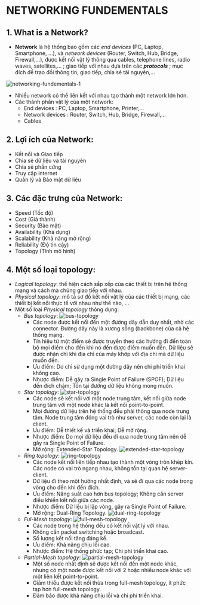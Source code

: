 # NETWORKING FUNDEMENTALS

## 1. What is a Network?
* **Network** là hệ thống bao gồm các *end devices* (PC, Laptop, Smartphone, ...), và *network devices*  (Router, Switch, Hub, Bridge, Firewall,...), được kết nối vật lý thông qua cables, telephone lines, radio waves, satellites,... ; giao tiếp với nhau dựa trên các ***protocols*** ; mục đích để trao đổi thông tin, giao tiếp, chia sẻ tài nguyên,...
 
 ![networking-fundementals-1](https://github.com/nhuhp/CCNA/blob/master/Networking-Fundementals/img/networking-fundementals-1.png)
 
 * Nhiều network có thể liên kết với nhau tạo thành một network lớn hơn.
 * Các thành phần vật lý của một network:
	- End devices : PC, Laptop, Smartphone, Printer,...
	- Network devices : Router, Switch, Hub, Bridge, Firewall,...
	- Cables
	
## 2. Lợi ích của Network:
* Kết nối và Giao tiếp
* Chia sẻ dữ liệu và tài nguyên
* Chia sẻ phần cứng
* Truy cập internet
* Quản lý và Bảo mật dữ liệu

## 3. Các đặc trưng của Network:
* Speed (Tốc độ)
* Cost (Giá thành)
* Security (Bảo mật)
* Availability (Khả dụng)
* Scalability (Khả năng mở rộng)
* Reliability (Độ tin cậy)
* Topology (Tính mô hình)

## 4. Một số loại topology:
* *Logical topology*: thể hiện cách sắp xếp của các thiết bị trên hệ thống mạng và cách mà chúng giao tiếp với nhau.
* *Physical topology*: mô tả sơ đồ kết nối vật lý của các thiết bị mạng, các thiết bị kết nối thực tế với nhau như thế nào, ...
* Một số loại *Physical topology* thông dụng:
	- *Bus topology*: 
		![bus-topology](https://github.com/nhuhp/CCNA/blob/master/Networking-Fundementals/img/bus-topology.png)
		+ Các node được kết nối đến một đường dây dẫn duy nhất, nhờ các connector. Đường dây này là xương sống (backbone) của cả hệ thống mạng.
		+ Tín hiệu từ một điểm sẽ được truyền theo các hướng đi đến toàn bộ mọi điểm cho đến khi nó đến được điểm muốn đến. Dữ liệu sẽ được nhận chỉ khi địa chỉ của máy khớp với địa chỉ mà dữ liệu muốn đến.
		+ Ưu điểm: Do chỉ sử dụng một đường dây nên chi phí triển khai không cao.
		+ Nhược điểm: Dễ gây ra Single Point of Failure (SPOF); Dữ liệu đến đích chậm; Tồn tại đường dữ liệu không mong muốn.
	- *Star topology*:
		![star-topology](https://github.com/nhuhp/CCNA/blob/master/Networking-Fundementals/img/star-topology.png)
		+ Các node sẽ kết nối với một node trung tâm, kết nối giữa node trung tâm với một node khác là kết nối point-to-point.
		+ Mọi đường dữ liệu trên hệ thống đều phải thông qua node trung tâm. Node trung tâm đóng vai trò như server, các node còn lại là client.
		+ Ưu điểm: Dễ thiết kế và triển khai; Dễ mở rộng.
		+ Nhược điểm: Do mọi dữ liệu đều đi qua node trung tâm nên dễ gây ra Single Point of Failure.
		+ Mở rộng: Extended-Star Topology.
		![extended-star-topology](https://github.com/nhuhp/CCNA/blob/master/Networking-Fundementals/img/extended-star-topology.png)
	- *Ring topology*: 
		![ring-topology](https://github.com/nhuhp/CCNA/blob/master/Networking-Fundementals/img/ring-topology.png)
		+ Các node kết nối liên tiếp nhau tạo thành một vòng tròn khép kín. Các node có vai trò ngang nhau, không tồn tại quan hệ server-client.
		+ Dữ liệu đi theo một hướng nhất định, và sẽ đi qua các node trong vòng cho đến khi đến đích.
		+ Ưu điểm: Năng suất cao hơn bus topology; Không cần server điều khiển kết nối giữa các node.
		+ Nhược điểm: Dữ liệu bị lặp vòng, gây ra Single Point of Failure.
		+ Mở rộng: Dual-Ring Topology.
		![dual-ring-topology](https://github.com/nhuhp/CCNA/blob/master/Networking-Fundementals/img/dual-ring-topology.png)
	- *Ful-Mesh topology*:
		![full-mesh-topology](https://github.com/nhuhp/CCNA/blob/master/Networking-Fundementals/img/full-mesh-topology.png)
		+ Các node trong hệ thống đều có kết nối vật lý với nhau.
		+ Không cần packet switching hoặc broadcast.
		+ Số lượng kết nối tăng đáng kể.
		+ Ưu điểm: Khả năng chịu lỗi cao.
		+ Nhược điểm: Hệ thống phức tạp; Chi phí triển khai cao.
	- *Partial-Mesh topology*:
		![partial-mesh-topology](https://github.com/nhuhp/CCNA/blob/master/Networking-Fundementals/img/partial-mesh-topology.png)
		+ Một số node nhất định sẽ được kết nối đến một node khác, nhưng có một node được kết nối với 2 hoặc nhiều node khác với một liên kết point-to-point.
		+ Giảm thiểu được kết nối thừa trong full-mesh topology, ít phức tạp hơn full-mesh topology.
		+ Đảm bảo được khả năng chịu lỗi và chi phí triển khai.
		
